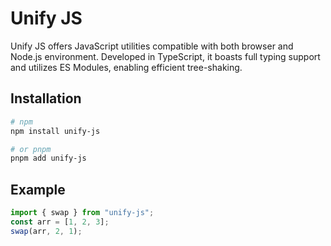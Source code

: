 # Unify JS

Unify JS offers JavaScript utilities compatible with both browser and Node.js environment. Developed in TypeScript, it boasts full typing support and utilizes ES Modules, enabling efficient tree-shaking.

## Installation

```bash
# npm
npm install unify-js

# or pnpm
pnpm add unify-js
```

## Example

```js
import { swap } from "unify-js";
const arr = [1, 2, 3];
swap(arr, 2, 1);
```
